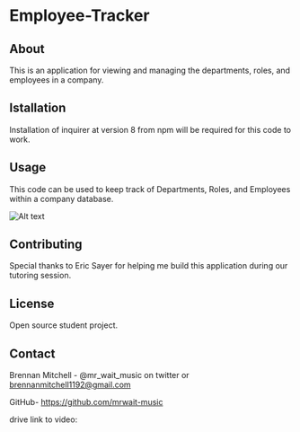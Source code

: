 # Employee-Tracker

## About 
This is an application for viewing and managing the departments, roles, and employees in a company.

## Istallation
Installation of inquirer at version 8 from npm will be required for this code to work.

## Usage
This code can be used to keep track of Departments, Roles, and Employees within a company database. 

![Alt text](Note_Taker.gif)

## Contributing
Special thanks to Eric Sayer for helping me build this application during our tutoring session.
## License
Open source student project.
## Contact
Brennan Mitchell - @mr_wait_music on twitter or brennanmitchell1192@gmail.com

GitHub- https://github.com/mrwait-music

drive link to video: 

